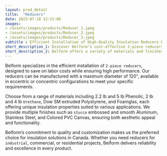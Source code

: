 ```yaml
---
layout: prod_detail
title:  "Reducers"
date: 2023-07-18 12:15:00
images:
- /assets/images/products/Reducer_1.jpeg
- /assets/images/products/Reducer_2.jpeg 
- /assets/images/products/Reducer_3.jpeg 
subtitle : Efficient Installation of High-Quality Insulation Reducers by Belform in Canada
short_description_1: Discover Belform’s cost-effective 2-piece reducers, customizable to any specification, for superior insulation solutions across Canada.
short_description_2: Belform offers a variety of materials and finishes to meet your insulation needs with precision and durability.
---
```


Belform specializes in the efficient installation of `2-piece reducers`, designed to save on labor costs while ensuring high performance. Our reducers can be manufactured with a maximum diameter of 120", available in eccentric or concentric configurations to meet your specific requirements. 

Choose from a range of materials including 2.2 lb and 5 lb Phenolic, 2 lb and 4 lb `Urethane`, Dow SM extruded Polystyrene, and Foamglas, each offering unique insulation properties suited to various applications. We provide multiple finishes such as `stucco` embossed and smooth Aluminum, Stainless Steel, and Colored PVC Canvas, ensuring both aesthetic appeal and functionality. 

Belform’s commitment to quality and customization makes us the preferred choice for insulation solutions in Canada. Whether you need reducers for `industrial`, commercial, or residential projects, Belform delivers reliability and excellence in every product.